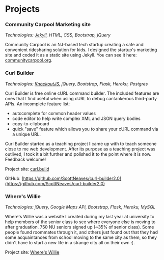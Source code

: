 # Projects

### Community Carpool Marketing site

_Technologies: [Jekyll](https://jekyllrb.com/), HTML, CSS, Bootstrap, jQuery_

Community Carpool is an NJ-based tech startup creating a safe and convenient ridesharing solution for kids. I designed the startup's marketing site and coded it as a static site using Jekyll. You can see it here: [communitycarpool.org](communitycarpool.org).


### Curl Builder

_Technologies: [KnockoutJS](http://knockoutjs.com/), jQuery, Bootstrap, Flask, Heroku, Postgres_

Curl Builder is free online cURL command builder. The included features are ones that I find useful when using cURL to debug cantankerous third-party APIs. An incomplete feature list:

- autocomplete for common header values
- code editor to help write complex XML and JSON query bodies
- copy-to-clipboard
- quick "save" feature which allows you to share your cURL command via a unique URL.

Curl Builder started as a teaching project I came up with to teach someone close to me web development. After its purpose as a teaching project was outlived, I took it a bit further and polished it to the point where it is now. Feedback welcome!

Project site: [curl.build](http://www.curl.build)

GitHub: [https://github.com/ScottNeaves/curl-builder2.0](https://github.com/ScottNeaves/curl-builder2.0)

### Where's Willie

_Technologies: jQuery, Google Maps API, Bootstrap, Flask, Heroku, MySQL_

Where's Willie was a website I created during my last year at university to help members of the senior class to see where everyone else is moving to after graduation. 750 NU seniors signed up (~35% of senior class). Some people found roommates through it, and others just found out that they had some acquaintances from school moving to the same city as them, so they didn't have to start a new life in a strange city all on their own :).

Project site: [Where's Willie](http://whereswillie.herokuapp.com/)
